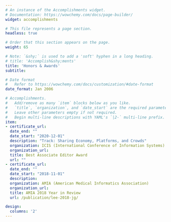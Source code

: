 ```yaml
---
# An instance of the Accomplishments widget.
# Documentation: https://wowchemy.com/docs/page-builder/
widget: accomplishments

# This file represents a page section.
headless: true

# Order that this section appears on the page.
weight: 65

# Note: `&shy;` is used to add a 'soft' hyphen in a long heading.
# title: 'Accomplish&shy;ments'
title: 'Honors & Awards'
subtitle:

# Date format
#   Refer to https://wowchemy.com/docs/customization/#date-format
date_format: Jan 2006

# Accomplishments.
#   Add/remove as many `item` blocks below as you like.
#   `title`, `organization`, and `date_start` are the required parameters.
#   Leave other parameters empty if not required.
#   Begin multi-line descriptions with YAML's `|2-` multi-line prefix.
item:
- certificate_url: 
  date_end: ""
  date_start: "2020-12-01"
  description: "Track: Sharing Economy, Platforms, and Crowds"
  organization: ICIS (International Conference of Information Systems)
  organization_url: 
  title: Best Associate Editor Award
  url: ""
- certificate_url: 
  date_end: ""
  date_start: "2018-11-01"
  description: 
  organization: AMIA (American Medical Informatics Association)
  organization_url: 
  title: AMIA 2018 Year in Review
  url: /publication/lee-2018-jg/

design:
  columns: '2' 
---
```

